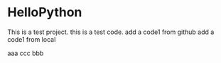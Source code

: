 # HelloPython
This is a test project.
this is a test code.
add a code1 from github
add a code1 from local

aaa
ccc
bbb

